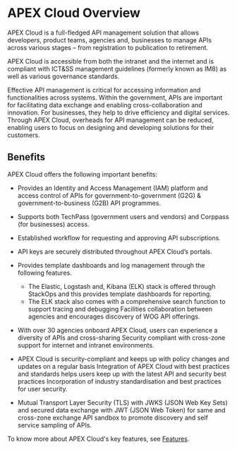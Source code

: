 # APEX Cloud Overview

APEX Cloud is a full-fledged API management solution that allows developers, product teams, agencies and, businesses to manage APIs across various stages – from registration to publication to retirement. 

APEX Cloud is accessible from both the intranet and the internet and is compliant with ICT&SS management guidelines (formerly known as IM8) as well as various governance standards. 

Effective API management is critical for accessing information and functionalities across systems. Within the government, APIs are important for facilitating data exchange and enabling cross-collaboration and innovation. For businesses, they help to drive efficiency and digital services. Through APEX Cloud, overheads for API management can be reduced, enabling users to focus on designing and developing solutions for their customers.

## Benefits

APEX Cloud offers the following important benefits:

- Provides an Identity and Access Management (IAM) platform and access control of APIs for government-to-government (G2G) & government-to-business (G2B) API programmes. 
- Supports both TechPass (government users and vendors) and Corppass (for businesses) access.
- Established workflow for requesting and approving API subscriptions.
- API keys are securely distributed throughout APEX Cloud’s portals.
- Provides template dashboards and log management through the following features.

    - The Elastic, Logstash and, Kibana (ELK) stack is offered through StackOps and this provides template dashboards for reporting.
    - The ELK stack also comes with a comprehensive search function to support tracing and debugging
Facilities collaboration between agencies and encourages discovery of WOG API offerings.

- With over 30 agencies onboard APEX Cloud, users can experience a diversity of APIs and cross-sharing
Security compliant with cross-zone support for internet and intranet environments.

- APEX Cloud is security-compliant and keeps up with policy changes and updates on a regular basis
Integration of APEX Cloud with best practices and standards helps users keep up with the latest API and security best practices
Incorporation of industry standardisation and best practices for user security.

- Mutual Transport Layer Security (TLS) with JWKS (JSON Web Key Sets) and secured data exchange with JWT (JSON Web Token) for same and cross-zone exchange
API sandbox to promote discovery and self service sampling of APIs.

To know more about APEX Cloud's key features, see  [Features](https://docs.developer.tech.gov.sg/docs/apex-cloud-getting-started-guide/docs/features).